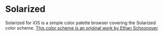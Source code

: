 Solarized
=========

Solarized for iOS is a simple color palette browser covering the Solarized color scheme. [This color scheme is an original work by Ethan Schoonover](http://ethanschoonover.com/solarized).
